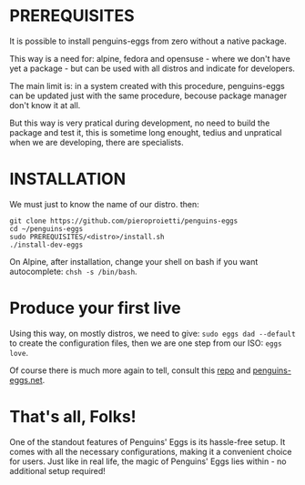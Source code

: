 # PREREQUISITES

It is possible to install penguins-eggs from zero without a native package.

This way is a need for: alpine, fedora and opensuse - where we don't have yet a package - but can be used with all distros and indicate for developers.

The main limit is: in a system created with this procedure, penguins-eggs can be updated just with the same procedure, becouse package manager don't know it at all.

But this way is very pratical during development, no need to build the package and test it, this is sometime long enought, tedius and unpratical when we are developing, there are specialists.

# INSTALLATION

We must just to know the name of our distro. then:

```
git clone https://github.com/pieroproietti/penguins-eggs
cd ~/penguins-eggs
sudo PREREQUISITES/<distro>/install.sh
./install-dev-eggs
```

On Alpine, after installation, change your shell on bash if you want autocomplete: `chsh -s /bin/bash`.

# Produce your first live
Using this way, on mostly distros, we need to give: `sudo eggs dad --default` to create the configuration files, then we are one step from our ISO: `eggs love`.

Of course there is much more again to tell, consult this [repo](https://github.com/pieroproietti/penguins-eggs) and [penguins-eggs.net](https://penguins-eggs.net).

# That's all, Folks!

One of the standout features of Penguins' Eggs is its hassle-free setup. It comes with all the necessary configurations, making it a convenient choice for users. Just like in real life, the magic of Penguins' Eggs lies within - no additional setup required! 
